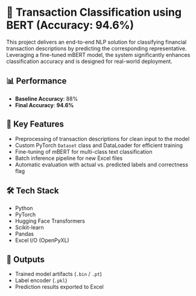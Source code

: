 # 💼 Transaction Classification using BERT (Accuracy: 94.6%)

This project delivers an end-to-end NLP solution for classifying financial transaction descriptions by predicting the corresponding representative. Leveraging a fine-tuned mBERT model, the system significantly enhances classification accuracy and is designed for real-world deployment.

## 📊 Performance
- **Baseline Accuracy**: 88%
- **Final Accuracy**: **94.6%**

## 🧠 Key Features
- Preprocessing of transaction descriptions for clean input to the model
- Custom PyTorch `Dataset` class and DataLoader for efficient training
- Fine-tuning of mBERT for multi-class text classification
- Batch inference pipeline for new Excel files
- Automatic evaluation with actual vs. predicted labels and correctness flag

## 🛠️ Tech Stack
- Python
- PyTorch
- Hugging Face Transformers
- Scikit-learn
- Pandas
- Excel I/O (OpenPyXL)

## 📁 Outputs
- Trained model artifacts (`.bin` / `.pt`)
- Label encoder (`.pkl`)
- Prediction results exported to Excel
